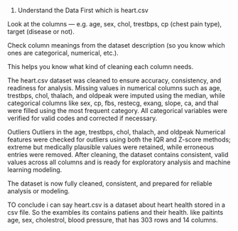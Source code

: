 1. Understand the Data First which is heart.csv

Look at the columns — e.g. age, sex, chol, trestbps, cp (chest pain type), target (disease or not).

Check column meanings from the dataset description (so you know which ones are categorical, numerical, etc.).

This helps you know what kind of cleaning each column needs.

The heart.csv dataset was cleaned to ensure accuracy, consistency, and readiness for analysis.
 Missing values in numerical columns such as age, trestbps, chol, thalach, and oldpeak were imputed using the median, while categorical columns like sex, cp, fbs, restecg, exang, slope, ca, and thal were filled using the most frequent category. All categorical variables were verified for valid codes and corrected if necessary.
 
 Outliers 
 Outliers in the age, trestbps, chol, thalach, and oldpeak Numerical features were checked for outliers using both the IQR and Z-score methods; extreme but medically plausible values were retained, while erroneous entries were removed. After cleaning, the dataset contains consistent, valid values across all columns and is ready for exploratory analysis and machine learning modeling.

 The dataset is now fully cleaned, consistent, and prepared for reliable analysis or modeling.

TO conclude i can say heart.csv is a dataset about heart health stored in a csv file.
So the exambles its contains patiens and their health. like  paitints age, sex, cholestrol, blood pressure, that has 303 rows and 14 columns.